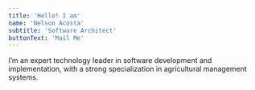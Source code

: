 ```yaml
---
title: 'Hello! I am'
name: 'Nelson Acosta'
subtitle: 'Software Architect'
buttonText: 'Mail Me'
---
```


I’m an expert technology leader in software development and implementation, with a strong specialization in agricultural management systems.
